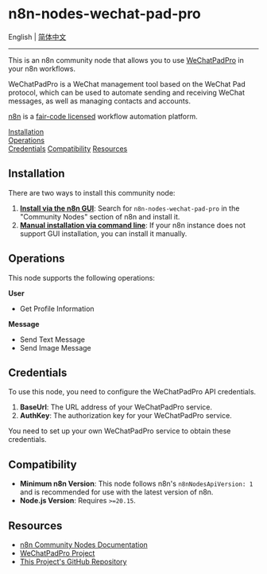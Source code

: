 # n8n-nodes-wechat-pad-pro

English | [简体中文](./README.md)

---

This is an n8n community node that allows you to use [WeChatPadPro](https://github.com/WeChatPadPro/WeChatPadPro) in your n8n workflows.

WeChatPadPro is a WeChat management tool based on the WeChat Pad protocol, which can be used to automate sending and receiving WeChat messages, as well as managing contacts and accounts.

[n8n](https://n8n.io/) is a [fair-code licensed](https://docs.n8n.io/reference/license/) workflow automation platform.

[Installation](#installation)  
[Operations](#operations)  
[Credentials](#credentials)
[Compatibility](#compatibility)
[Resources](#resources)

## Installation

There are two ways to install this community node:

1.  **[Install via the n8n GUI](https://docs.n8n.io/integrations/community-nodes/installation/gui-install/)**: Search for `n8n-nodes-wechat-pad-pro` in the "Community Nodes" section of n8n and install it.
2.  **[Manual installation via command line](https://docs.n8n.io/integrations/community-nodes/installation/manual-install/)**: If your n8n instance does not support GUI installation, you can install it manually.

## Operations

This node supports the following operations:

**User**
*   Get Profile Information

**Message**
*   Send Text Message
*   Send Image Message

## Credentials

To use this node, you need to configure the WeChatPadPro API credentials.

1.  **BaseUrl**: The URL address of your WeChatPadPro service.
2.  **AuthKey**: The authorization key for your WeChatPadPro service.

You need to set up your own WeChatPadPro service to obtain these credentials.

## Compatibility

*   **Minimum n8n Version**: This node follows n8n's `n8nNodesApiVersion: 1` and is recommended for use with the latest version of n8n.
*   **Node.js Version**: Requires `>=20.15`.

## Resources

*   [n8n Community Nodes Documentation](https://docs.n8n.io/integrations/#community-nodes)
*   [WeChatPadPro Project](https://github.com/WeChatPadPro/WeChatPadPro)
*   [This Project's GitHub Repository](https://github.com/LegendLeo/n8n-nodes-wechat-pad-pro)
